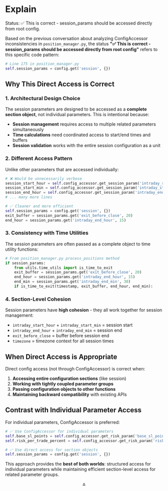 

# Explain

Status: ✅ This is correct - session_params should be accessed directly from root config.

Based on the previous conversation about analyzing ConfigAccessor inconsistencies in `position_manager.py`, the status **"✅ This is correct - session_params should be accessed directly from root config"** refers to this specific code pattern:

```python
# Line 175 in position_manager.py
self.session_params = config.get('session', {})
```


## **Why This Direct Access is Correct**

### **1. Architectural Design Choice**

The session parameters are designed to be accessed as a **complete section object**, not individual parameters. This is intentional because:

- **Session management** requires access to multiple related parameters simultaneously
- **Time calculations** need coordinated access to start/end times and buffers
- **Session validation** works with the entire session configuration as a unit


### **2. Different Access Pattern**

Unlike other parameters that are accessed individually:

```python
# ❌ Would be unnecessarily verbose
session_start_hour = self.config_accessor.get_session_param('intraday_start_hour', 9)
session_start_min = self.config_accessor.get_session_param('intraday_start_min', 15)
session_end_hour = self.config_accessor.get_session_param('intraday_end_hour', 15)
# ... many more lines

# ✅ Cleaner and more efficient
self.session_params = config.get('session', {})
exit_buffer = session_params.get('exit_before_close', 20)
end_hour = session_params.get('intraday_end_hour', 15)
```


### **3. Consistency with Time Utilities**

The session parameters are often passed as a complete object to time utility functions:

```python
# From position_manager.py process_positions method
if session_params:
    from utils.time_utils import is_time_to_exit
    exit_buffer = session_params.get('exit_before_close', 20)
    end_hour = session_params.get('intraday_end_hour', 15)
    end_min = session_params.get('intraday_end_min', 30)
    if is_time_to_exit(timestamp, exit_buffer, end_hour, end_min):
```


### **4. Section-Level Cohesion**

Session parameters have **high cohesion** - they all work together for session management:

- `intraday_start_hour` + `intraday_start_min` = session start
- `intraday_end_hour` + `intraday_end_min` = session end
- `exit_before_close` = buffer before session end
- `timezone` = timezone context for all session times


## **When Direct Access is Appropriate**

Direct config access (not through ConfigAccessor) is correct when:

1. **Accessing entire configuration sections** (like session)
2. **Working with tightly coupled parameter groups**
3. **Passing configuration objects to other functions**
4. **Maintaining backward compatibility** with existing APIs

## **Contrast with Individual Parameter Access**

For individual parameters, ConfigAccessor is preferred:

```python
# ✅ Use ConfigAccessor for individual parameters
self.base_sl_points = self.config_accessor.get_risk_param('base_sl_points', 15)
self.risk_per_trade_percent = self.config_accessor.get_risk_param('risk_per_trade_percent', 1.0)

# ✅ Use direct access for section objects
self.session_params = config.get('session', {})
```

This approach provides the **best of both worlds**: structured access for individual parameters while maintaining efficient section-level access for related parameter groups.

<div style="text-align: center">⁂</div>

[^1]: config_helper.py

[^2]: strategy_config.yaml

[^3]: indicators.py

[^4]: liveStrategy.py

[^5]: position_manager.py

[^6]: researchStrategy.py

[^7]: unified_gui.py

[^8]: login.py

[^9]: cache_manager.py

[^10]: config_helper.py

[^11]: config_loader.py

[^12]: logging_utils.py

[^13]: simple_loader.py

[^14]: time_utils.py

[^15]: researchStrategy.py

[^16]: backtest_runner.py

[^17]: backtest_runner.py

[^18]: backtest_runner.py

